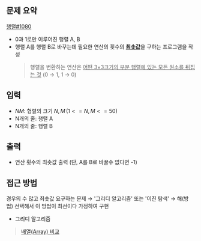 ## 문제 요약
[행렬#1080](https://www.acmicpc.net/problem/1080)

- 0과 1로만 이루어진 행렬 A, B
- 행렬 A를 행렬 B로 바꾸는데 필요한 연산의 횟수의 <u>**최솟값**</u>을 구하는 프로그램을 작성
    > 행렬을 변환하는 연산은 <u>어떤 3×3크기의 부분 행렬에 있는 모든 원소를 뒤집는 것</u> (0 → 1, 1 → 0)

## 입력
- $N M$: 형렬의 크기 $N, M\, (1 <= N, M <= 50)$
- N개의 줄: 행렬 A
- N개의 줄: 행렬 B

## 출력
- 연산 횟수의 최솟값 출력 (단, A를 B로 바꿀수 없다면 -1)

## 접근 방법
경우의 수 많고 최솟값 요구하는 문제 → '그리디 알고리즘' 또는 '이진 탐색' → 해(방법) 선택해서 이 방법이 최선이다 가정하여 구현
- 그리디 알고리즘

> [배열(Array) 비교](https://www.notion.so/Array-07fcfdf2d9af48fcaf66c839cc99fb66?pvs=4)